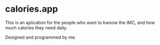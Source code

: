 # calories.app

This is an aplication for the people who want to kwnow the IMC, and how much calories they need daily.

Designed and programmed by me.
